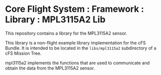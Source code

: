 # Core Flight System : Framework : Library : MPL3115A2 Lib

This repository contains a library for the MPL3115A2 sensor.

This library is a non-flight example library implementation for the cFS Bundle. It is intended to be located in the `libs/mpl3115a2` subdirectory of a cFS Mission Tree.

mpl3115a2 implements the functions that are used to communicate and obtain the data from the MPL3115A2 sensor.
